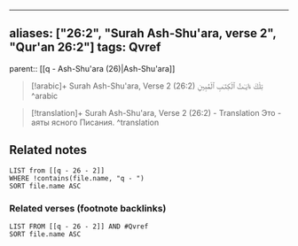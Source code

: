 
---
aliases: ["26:2", "Surah Ash-Shu'ara, verse 2", "Qur'an 26:2"]
tags: Qvref
---

parent:: [[q - Ash-Shu'ara (26)|Ash-Shu'ara]]

> [!arabic]+ Surah Ash-Shu'ara, Verse 2 (26:2)
> <span class="quran-arabic">تِلْكَ ءَايَـٰتُ ٱلْكِتَـٰبِ ٱلْمُبِينِ</span>
^arabic

> [!translation]+ Surah Ash-Shu'ara, Verse 2 (26:2) - Translation
> Это - аяты ясного Писания.
^translation



## Related notes
```dataview
LIST from [[q - 26 - 2]]
WHERE !contains(file.name, "q - ")
SORT file.name ASC
```

### Related verses (footnote backlinks)
```dataview
LIST FROM [[q - 26 - 2]] AND #Qvref
SORT file.name ASC
```

